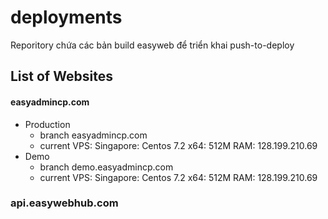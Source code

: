 # deployments
Reporitory chứa các bản build easyweb để triển khai push-to-deploy

## List of Websites

#### easyadmincp.com
  - Production
    - branch easyadmincp.com
    - current VPS: Singapore: Centos 7.2 x64: 512M RAM: 128.199.210.69
  - Demo
    - branch demo.easyadmincp.com
    - current VPS: Singapore: Centos 7.2 x64: 512M RAM: 128.199.210.69


### api.easywebhub.com
